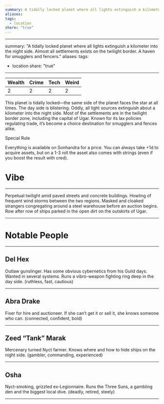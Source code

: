 ```yaml
---
summary: A tidally locked planet where all lights extinguish a kilometer into the night side. Almost all settlements exists on the twilight border. A haven for smugglers and fencers.
aliases: 
tags:
  - location
share: "true"
---
```

---
summary: "A tidally locked planet where all lights extinguish a kilometer into the night side. Almost all settlements exists on the twilight border. A haven for smugglers and fencers."
aliases: 
tags:
  - location
share: "true"
---
| **Wealth** | **Crime** | **Tech** | **Weird** |
| ---- | ---- | ---- | ---- |
| 2 | 2 | 2 | 2 |

This planet is tidally locked—the same side of the planet faces the star at all times. The day side is blistering. Oddly, all light sources extinguish about a kilometer into the night side. Most of the settlements are in the twilight border zone, including the capital of Ugar. Known for its lax policies regulating trade, it’s become a choice destination for smugglers and fences alike. 

Special Rule

Everything is available on Sonhandra for a price. You can always take +1d to acquire assets, but on a 1-3 roll the asset also comes with strings (even if you boost the result with cred). 

# Vibe

---

Perpetual twilight amid paved streets and concrete buildings. Howling of frequent wind storms between the two regions. Masked and cloaked strangers congregating around a steel warehouse before an auction begins. Row after row of ships parked in the open dirt on the outskirts of Ugar. 

---

# Notable People

---

## Del Hex

Outlaw gunslinger. Has some obvious cybernetics from his Guild days. Wanted in several systems. Runs a vibro-weapon fighting ring deep in the day side. (ruthless, fast, cautious)

---

## Abra Drake

Fixer for hire and auctioneer. If she can’t get it or sell it, she knows someone who can. (connected, confident, bold)

---

## Zeed “Tank” Marak

Mercenary turned Nyct farmer. Knows where and how to hide ships on the night side. (gambler, commanding, experienced)

---

## Osha 

Nyct-smoking, grizzled ex-Legionnaire. Runs the Three Suns, a gambling den and the biggest local dive. (deadly, retired, steely)

---
